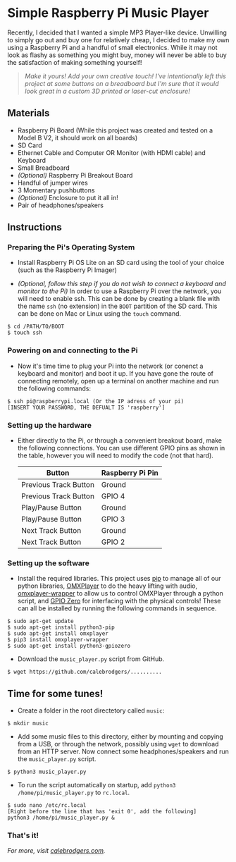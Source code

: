 # Simple Raspberry Pi Music Player

Recently, I decided that I wanted a simple MP3 Player-like device. Unwilling to simply go out and buy one for relatively cheap, I decided to make my own using a Raspberry Pi and a handful of small electronics. While it may not look as flashy as something you might buy, money will never be able to buy the satisfaction of making something yourself!

> _Make it yours! Add your own creative touch! I've intentionally left this project at some buttons on a breadboard but I'm sure that it would look great in a custom 3D printed or laser-cut enclosure!_

## Materials

- Raspberry Pi Board (While this project was created and tested on a Model B V2, it should work on all boards)
- SD Card
- Ethernet Cable and Computer OR Monitor (with HDMI cable) and Keyboard
- Small Breadboard
- _(Optional)_ Raspberry Pi Breakout Board
- Handful of jumper wires
- 3 Momentary pushbuttons
- _(Optional)_ Enclosure to put it all in!
- Pair of headphones/speakers

## Instructions

### Preparing the Pi's Operating System

- Install Raspberry Pi OS Lite on an SD card using the tool of your choice (such as the Raspberry Pi Imager)

- _(Optional, follow this step if you do not wish to connect a keyboard and monitor to the Pi)_ In order to use a Raspberry Pi over the network, you will need to enable ssh. This can be done by creating a blank file with the name `ssh` (no extension) in the `BOOT` partition of the SD card. This can be done on Mac or Linux using the `touch` command.

```shell
$ cd /PATH/TO/BOOT
$ touch ssh
```

### Powering on and connecting to the Pi

- Now it's time time to plug your Pi into the network (or conenct a keyboard and monitor) and boot it up. If you have gone the route of connecting remotely, open up a terminal on another machine and run the following commands:

```shell
$ ssh pi@raspberrypi.local (Or the IP adress of your pi)
[INSERT YOUR PASSWORD, THE DEFUALT IS 'raspberry']
```

### Setting up the hardware

- Either directly to the Pi, or through a convenient breakout board, make the following connections. You can use different GPIO pins as shown in the table, however you will need to modify the code (not that hard).

  | Button                | Raspberry Pi Pin |
  | --------------------- | ---------------- |
  | Previous Track Button | Ground           |
  | Previous Track Button | GPIO 4           |
  | Play/Pause Button     | Ground           |
  | Play/Pause Button     | GPIO 3           |
  | Next Track Button     | Ground           |
  | Next Track Button     | GPIO 2           |

### Setting up the software

- Install the required libraries. This project uses [pip](https://pypi.org/project/pip/) to manage all of our python libraries, [OMXPlayer](https://www.raspberrypi.org/documentation/raspbian/applications/omxplayer.md) to do the heavy lifting with audio, [omxplayer-wrapper](https://pypi.org/project/omxplayer-wrapper/) to allow us to control OMXPlayer through a python script, and [GPIO Zero](https://www.raspberrypi.org/blog/gpio-zero-a-friendly-python-api-for-physical-computing/) for interfacing with the physical controls! These can all be installed by running the following commands in sequence.

```shell
$ sudo apt-get update
$ sudo apt-get install python3-pip
$ sudo apt-get install omxplayer
$ pip3 install omxplayer-wrapper
$ sudo apt-get install python3-gpiozero
```

- Download the `music_player.py` script from GitHub.

```shell
$ wget https://github.com/calebrodgers/..........
```

## Time for some tunes!

- Create a folder in the root directetory called `music`:

```shell
$ mkdir music
```

- Add some music files to this directory, either by mounting and copying from a USB, or through the network, possibly using `wget` to download from an HTTP server. Now connect some headphones/speakers and run the `music_player.py` script.

```shell
$ python3 music_player.py
```

- To run the script automatically on startup, add `python3 /home/pi/music_player.py` to `rc.local`.

```shell
$ sudo nano /etc/rc.local
[Right before the line that has 'exit 0', add the following]
python3 /home/pi/music_player.py &
```

### That's it!

_For more, visit [calebrodgers.com](https://calebrodgers.com)._
